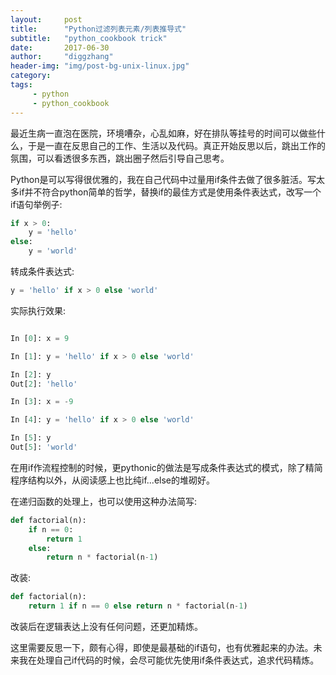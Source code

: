 ```yaml
---
layout:     post
title:      "Python过滤列表元素/列表推导式"
subtitle:   "python_cookbook trick"
date:       2017-06-30
author:     "diggzhang"
header-img: "img/post-bg-unix-linux.jpg"
category:
tags:
     - python
     - python_cookbook
---
```


最近生病一直泡在医院，环境嘈杂，心乱如麻，好在排队等挂号的时间可以做些什么，于是一直在反思自己的工作、生活以及代码。真正开始反思以后，跳出工作的氛围，可以看透很多东西，跳出圈子然后引导自己思考。

Python是可以写得很优雅的，我在自己代码中过量用if条件去做了很多脏活。写太多if并不符合python简单的哲学，替换if的最佳方式是使用条件表达式，改写一个if语句举例子:

```python
if x > 0:
    y = 'hello'
else:
    y = 'world'
```

转成条件表达式:

```python
y = 'hello' if x > 0 else 'world'
```

实际执行效果:

```python

In [0]: x = 9

In [1]: y = 'hello' if x > 0 else 'world'

In [2]: y
Out[2]: 'hello'

In [3]: x = -9

In [4]: y = 'hello' if x > 0 else 'world'

In [5]: y
Out[5]: 'world'
```

在用if作流程控制的时候，更pythonic的做法是写成条件表达式的模式，除了精简程序结构以外，从阅读感上也比纯if...else的堆砌好。

在递归函数的处理上，也可以使用这种办法简写:

```python
def factorial(n):
    if n == 0:
        return 1
    else:
        return n * factorial(n-1)
```

改装:

```python
def factorial(n):
    return 1 if n == 0 else return n * factorial(n-1)
```

改装后在逻辑表达上没有任何问题，还更加精炼。

这里需要反思一下，颇有心得，即使是最基础的if语句，也有优雅起来的办法。未来我在处理自己if代码的时候，会尽可能优先使用if条件表达式，追求代码精炼。
